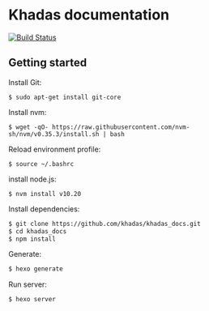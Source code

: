 # Khadas documentation
<!-- Markdown snippet -->

[![Build Status](https://travis-ci.org/khadas/khadas_docs.svg?branch=master)](https://travis-ci.org/khadas/khadas_docs)

## Getting started

Install Git:
```
$ sudo apt-get install git-core
```

Install nvm:
```
$ wget -qO- https://raw.githubusercontent.com/nvm-sh/nvm/v0.35.3/install.sh | bash
```

Reload environment profile:
```
$ source ~/.bashrc
```

install node.js:
```
$ nvm install v10.20
```

Install dependencies:

``` bash
$ git clone https://github.com/khadas/khadas_docs.git
$ cd khadas_docs
$ npm install
```

Generate:

``` bash
$ hexo generate
```

Run server:

``` bash
$ hexo server
```
